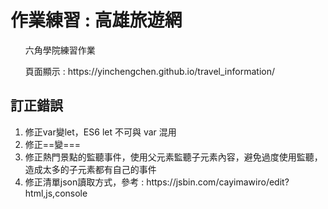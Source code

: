 <h1>作業練習 : 高雄旅遊網</h1>
    <ul>六角學院練習作業</ul>
    <ul>頁面顯示 :  https://yinchengchen.github.io/travel_information/</ul>
    <h2>訂正錯誤</h2>
    <ol>
        <li>修正var變let，ES6 let 不可與 var 混用</li>
        <li>修正==變===</li>
        <li>修正熱門景點的監聽事件，使用父元素監聽子元素內容，避免過度使用監聽，造成太多的子元素都有自己的事件</li>
        <li>修正清單json讀取方式，參考 : https://jsbin.com/cayimawiro/edit?html,js,console</li>
    </ol>

